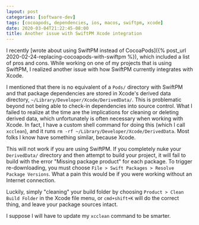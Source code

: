 ```yaml
---
layout: post
categories: [software-dev]
tags: [cocoapods, dependencies, ios, macos, swiftpm, xcode]
date: 2020-03-04T21:22:45-08:00
title: Another issue with SwiftPM Xcode integration
---
```


I recently [wrote about using SwiftPM instead of CocoaPods]({% post_url 2020-02-24-replacing-cocoapods-with-swiftpm %}), which included a list of pros and cons. While working on one of my projects that is using SwiftPM, I realized another issue with how SwiftPM currently integrates with Xcode.

<!--excerpt-->

I mentioned that there is no equivalent of a `Pods/` directory with SwiftPM and that package dependencies are stored in Xcode's derived data directory, `~/Library/Developer/Xcode/DerivedData/`. This is problematic beyond not being able to check-in dependencies into source control. What I failed to realize at the time are the implications for cleaning or deleting derived data, which unfortunately is often necessary when working with Xcode. In fact, I have a custom shell command for doing this (which I call `xcclean`), and it runs `rm -rf ~/Library/Developer/Xcode/DerivedData`. Most folks I know have something similar, because Xcode.

This will not work if you are using SwiftPM. If you completely nuke your `DerivedData/` directory and then attempt to build your project, it will fail to build with the error "Missing package product" for each package. To trigger re-downloading, you must choose `File > Swift Packages > Resolve Package Versions`. What a pain this would be if you were working without an Internet connection.

Luckily, simply "cleaning" your build folder by choosing `Product > Clean Build Folder` in the Xcode file menu, or `cmd+shift+K` will do the correct thing, and leave your package sources intact.

I suppose I will have to update my `xcclean` command to be smarter.
